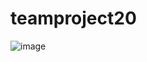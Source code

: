 # teamproject20
![image](https://github.com/SriKrithi13/teamproject20/assets/114302901/d4f61c29-c74d-45c2-9572-0af993390a48)
